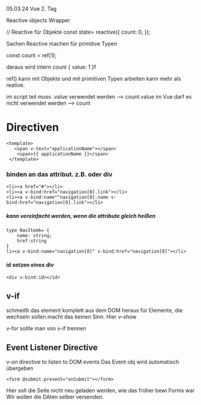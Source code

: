 
05.03.24 Vue 2. Tag

Reactive objects
Wrapper

// Reactive für Objekte
const state= reactive({
    count: 0,
});

Sachen Reactive machen für primitive Typen

const count = ref(1);

daraus wird intern 
count {
    value: 1
}f

ref() kann mit Objekte und mit primitiven Typen arbeiten
kann mehr als reative.

im script teil muss .value verwendet werden --> count.value
im Vue darf es nicht verwendet werden --> count


# Directiven

    <template>
       <span v-text="applicationName"></span>
        <span>{{ applicationName }}</span>       
     </template>

### binden an das attribut. z.B. <span> oder div
    <li><a href="#"></li>
    <li><a v-bind:href="navigation[0].link"></li>
    <li><a v-bind:name""navigation[0].name v-bind:href="navigation[0].link"></li>

##### kann vereinfacht werden, wenn die attribute gleich heißen
    type NavItemk= {
        name: string;
        href:string
    }
    li><a v-bind:name="navigation[0]" v-bind:href="navigation[0]"></li>

#### id setzen eines div
    <div v-bind:id></id>
 

## v-if 
schmeißt das element komplett aus dem DOM heraus
für Elemente, die wechseln sollen macht das keinen Sinn. Hier v-show

v-for sollte man von v-if trennen

## Event Listener Directive
v-on directive to listen to DOM events
Das Event obj wird automatisch übergeben

    <form @submit.prevent="onSubmit"></form>
Hier soll die Seite nicht neu geladen werden, wie das früher bewi Forms war
Wir wollen die DAten selber versenden.
